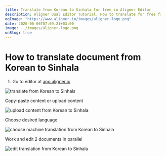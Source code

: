```yaml
---
title: Translate from Korean to Sinhala for free in Aligner Editor
description: Aligner Dual Editor Tutorial. How to translate for free from Korean to Sinhala. Aligner is multilingual document management platform. 
ogImage: "https://www.aligner.io/images/aligner-logo.png"
date: 2020-05-06T07:09:21+03:00
image: ../images/aligner-logo.png
onBlog: true
---
```


# How to translate document from Korean to Sinhala

1. Go to editor at [app.aligner.io](https://app.aligner.io "Aligner App web page")

![translate from Korean to Sinhala](../aligner-blank-editor.png "translate from Korean to Sinhala")

Copy-paste content or upload content

![upload content from Korean to Sinhala](../aligner-uploaded-document.png "upload content from Korean to Sinhala")

Choose desired language

![choose machine translation from Korean to Sinhala](../aligner-language-dropdown.png "choose machine translation from Korean to Sinhala")

Work and edit 2 documents in parallel

![edit translation from Korean to Sinhala](../aligner-double-sitded-editor.png "edit translation from Korean to Sinhala")

